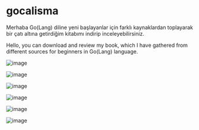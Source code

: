 # gocalisma

Merhaba Go(Lang) diline yeni başlayanlar için farklı kaynaklardan toplayarak bir çatı altına getirdiğim kitabımı indirip inceleyebilirsiniz.


Hello, you can download and review my book, which I have gathered from different sources for beginners in Go(Lang) language.

![image](https://user-images.githubusercontent.com/119099923/207533950-ca19c9ab-d4dc-46ff-8e79-bff63c7dec71.png)

![image](https://user-images.githubusercontent.com/119099923/207534037-75cd1b7a-31b7-43e7-9267-7b3fbff49955.png)

![image](https://user-images.githubusercontent.com/119099923/207534075-920b3f7a-8369-4855-9369-5862027175c0.png)

![image](https://user-images.githubusercontent.com/119099923/207534120-0889285c-d9e0-4136-8680-72b45d937b46.png)

![image](https://user-images.githubusercontent.com/119099923/207534164-dd613660-0ba4-4dac-81c9-cb5e474a5ed6.png)

![image](https://user-images.githubusercontent.com/119099923/207534219-c6e4910b-9039-4385-a913-4556536542f5.png)







